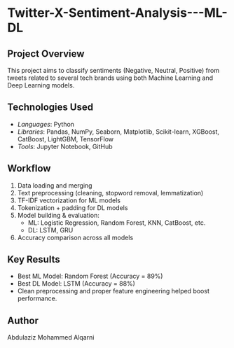 # Twitter-X-Sentiment-Analysis---ML-DL

## Project Overview
This project aims to classify sentiments (Negative, Neutral, Positive) from tweets related to several tech brands using both Machine Learning and Deep Learning models.

## Technologies Used
- *Languages*: Python
- *Libraries*: Pandas, NumPy, Seaborn, Matplotlib, Scikit-learn, XGBoost, CatBoost, LightGBM, TensorFlow
- *Tools*: Jupyter Notebook, GitHub

## Workflow
1. Data loading and merging
2. Text preprocessing (cleaning, stopword removal, lemmatization)
3. TF-IDF vectorization for ML models
4. Tokenization + padding for DL models
5. Model building & evaluation:
   - ML: Logistic Regression, Random Forest, KNN, CatBoost, etc.
   - DL: LSTM, GRU
6. Accuracy comparison across all models

## Key Results
- Best ML Model: Random Forest (Accuracy = 89%)
- Best DL Model: LSTM (Accuracy = 88%)
- Clean preprocessing and proper feature engineering helped boost performance.

## Author
Abdulaziz Mohammed Alqarni
